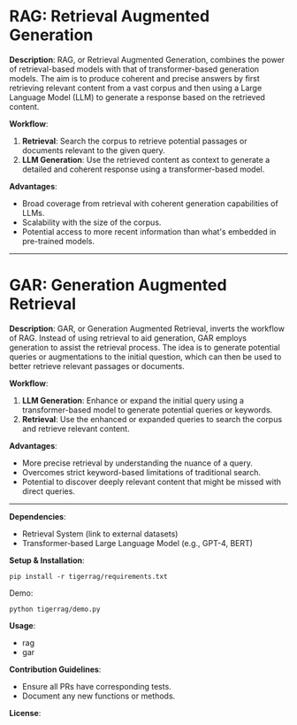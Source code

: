 # RAG: Retrieval Augmented Generation

**Description**:
RAG, or Retrieval Augmented Generation, combines the power of retrieval-based models with that of transformer-based generation models. The aim is to produce coherent and precise answers by first retrieving relevant content from a vast corpus and then using a Large Language Model (LLM) to generate a response based on the retrieved content.

**Workflow**:
1. **Retrieval**: Search the corpus to retrieve potential passages or documents relevant to the given query.
2. **LLM Generation**: Use the retrieved content as context to generate a detailed and coherent response using a transformer-based model.

**Advantages**:
- Broad coverage from retrieval with coherent generation capabilities of LLMs.
- Scalability with the size of the corpus.
- Potential access to more recent information than what's embedded in pre-trained models.

---

# GAR: Generation Augmented Retrieval

**Description**:
GAR, or Generation Augmented Retrieval, inverts the workflow of RAG. Instead of using retrieval to aid generation, GAR employs generation to assist the retrieval process. The idea is to generate potential queries or augmentations to the initial question, which can then be used to better retrieve relevant passages or documents.

**Workflow**:
1. **LLM Generation**: Enhance or expand the initial query using a transformer-based model to generate potential queries or keywords.
2. **Retrieval**: Use the enhanced or expanded queries to search the corpus and retrieve relevant content.

**Advantages**:
- More precise retrieval by understanding the nuance of a query.
- Overcomes strict keyword-based limitations of traditional search.
- Potential to discover deeply relevant content that might be missed with direct queries.

---

**Dependencies**:
- Retrieval System (link to external datasets)
- Transformer-based Large Language Model (e.g., GPT-4, BERT)

**Setup & Installation**:
```
pip install -r tigerrag/requirements.txt
```
Demo:
```
python tigerrag/demo.py
```

**Usage**:
- rag
- gar

**Contribution Guidelines**:
- Ensure all PRs have corresponding tests.
- Document any new functions or methods.

**License**: 
